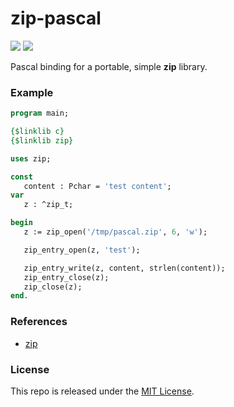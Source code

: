 # zip-pascal

[![](https://img.shields.io/github/v/tag/thechampagne/zip-pascal?label=version)](https://github.com/thechampagne/zip-pascal/releases/latest) [![](https://img.shields.io/github/license/thechampagne/zip-pascal)](https://github.com/thechampagne/zip-pascal/blob/main/LICENSE)

Pascal binding for a portable, simple **zip** library.

### Example
```pas
program main;

{$linklib c}
{$linklib zip}

uses zip;

const
   content : Pchar = 'test content'; 
var
   z : ^zip_t;

begin
   z := zip_open('/tmp/pascal.zip', 6, 'w');

   zip_entry_open(z, 'test');

   zip_entry_write(z, content, strlen(content));
   zip_entry_close(z);
   zip_close(z);
end.
```

### References
 - [zip](https://github.com/kuba--/zip)

### License

This repo is released under the [MIT License](https://github.com/thechampagne/zip-pascal/blob/main/LICENSE).
